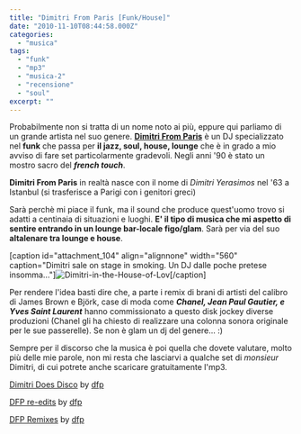```yaml
---
title: "Dimitri From Paris [Funk/House]"
date: "2010-11-10T08:44:58.000Z"
categories: 
  - "musica"
tags: 
  - "funk"
  - "mp3"
  - "musica-2"
  - "recensione"
  - "soul"
excerpt: ""
---
```


Probabilmente non si tratta di un nome noto ai più, eppure qui parliamo di un grande artista nel suo genere. [**Dimitri From Paris**](http://www.dimitrifromparis.com/) è un DJ specializzato nel **funk** che passa per **il jazz, soul, house, lounge** che è in grado a mio avviso di fare set particolarmente gradevoli. Negli anni '90 è stato un mostro sacro del **_french touch_**.

**Dimitri From Paris** in realtà nasce con il nome di _Dimitri Yerasimos_ nel '63 a Istanbul (si trasferisce a Parigi con i genitori greci)

Sarà perchè mi piace il funk, ma il sound che produce quest'uomo trovo si adatti a centinaia di situazioni e luoghi. **E' il tipo di musica che mi aspetto di sentire entrando in un lounge bar-locale figo/glam**. Sarà per via del suo **altalenare tra lounge e house**.

\[caption id="attachment\_104" align="alignnone" width="560" caption="Dimitri sale on stage in smoking. Un DJ dalle poche pretese insomma..."\]![](https://enricodeleo.s3.eu-south-1.amazonaws.com/uploads/2010/11/Dimitri-in-the-House-of-Lov.jpg" "Dimitri-in-the-House-of-Lov")\[/caption\]

Per rendere l'idea basti dire che, a parte i remix di brani di artisti del calibro di James Brown e Björk, case di moda come **_Chanel, Jean Paul Gautier, e Yves Saint Laurent_** hanno commissionato a questo disk jockey diverse produzioni (Chanel gli ha chiesto di realizzare una colonna sonora originale per le sue passerelle). Se non è glam un dj del genere... :)

Sempre per il discorso che la musica è poi quella che dovete valutare, molto più delle mie parole, non mi resta che lasciarvi a qualche set di _monsieur_ Dimitri, di cui potrete anche scaricare gratuitamente l'mp3.

  [Dimitri Does Disco](http://soundcloud.com/dfp/dimitri-does-disco) by [dfp](http://soundcloud.com/dfp)

  [DFP re-edits](http://soundcloud.com/dfp/sets/dfp-re-edits) by [dfp](http://soundcloud.com/dfp)

  [DFP Remixes](http://soundcloud.com/dfp/sets/dfp-remixes) by [dfp](http://soundcloud.com/dfp)
